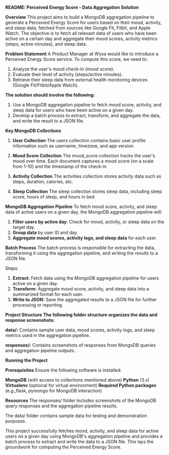 **README: Perceived Energy Score - Data Aggregation Solution**

**Overview**
This project aims to build a MongoDB aggregation pipeline to generate a Perceived Energy Score for users based on their mood, activity, and sleep data, fetched from sources like Google Fit, Fitbit, and Apple Watch. The objective is to fetch all relevant data of users who have been active on a certain day and aggregate their mood scores, activity metrics (steps, active minutes), and sleep data.

**Problem Statement**
A Product Manager at Wysa would like to introduce a Perceived Energy Score service. To compute this score, we need to:

1. Analyze the user's mood check-in (mood score).
2. Evaluate their level of activity (steps/active minutes).
3. Retrieve their sleep data from external health monitoring devices (Google Fit/Fitbit/Apple Watch).

**The solution should involve the following:**

1. Use a MongoDB aggregation pipeline to fetch mood score, activity, and sleep data for users who have been active on a given day.
2. Develop a batch process to extract, transform, and aggregate the data, and write the result to a JSON file.

**Key MongoDB Collections**
1. **User Collection**
The users collection contains basic user profile information such as username, timezone, and app version.

2. **Mood Score Collection**
The mood_score collection tracks the user's mood over time. Each document captures a mood score (on a scale from 1-10) and the timestamp of the check-in

3. **Activity Collection**
The activities collection stores activity data such as steps, duration, calories, etc. 

4. **Sleep Collection**
The sleep collection stores sleep data, including sleep score, hours of sleep, and hours in bed

**MongoDB Aggregation Pipeline**
To fetch mood score, activity, and sleep data of active users on a given day, the MongoDB aggregation pipeline will:

1. **Filter users by active day**: Check for mood, activity, or sleep data on the target day.
2. **Group data** by user ID and day.
3. **Aggregate mood scores, activity logs, and sleep data** for each user.

**Batch Process**
The batch process is responsible for extracting the data, transforming it using the aggregation pipeline, and writing the results to a JSON file.

Steps:
1. **Extract:** Fetch data using the MongoDB aggregation pipeline for users active on a given day.
2. **Transform:** Aggregate mood score, activity, and sleep data into a summarized format for each user.
3. **Write to JSON:** Save the aggregated results to a JSON file for further processing or reporting.

**Project Structure**
**The following folder structure organizes the data and response screenshots:**

**data/:**
Contains sample user data, mood scores, activity logs, and sleep metrics used in the aggregation pipeline.

**responses/:**
Contains screenshots of responses from MongoDB queries and aggregation pipeline outputs.

**Running the Project**

**Prerequisites**
Ensure the following software is installed:

**MongoDB** (with access to collections mentioned above)
**Python** (3.x)
**Virtualenv** (optional for virtual environment)
**Required Python packages** (e.g.,flask, pymongo for MongoDB interaction)

**Resources**
The responses/ folder includes screenshots of the MongoDB query responses and the aggregation pipeline results.

The data/ folder contains sample data for testing and demonstration purposes.


This project successfully fetches mood, activity, and sleep data for active users on a given day using MongoDB's aggregation pipeline and provides a batch process to extract and write the data to a JSON file. This lays the groundwork for computing the Perceived Energy Score.
